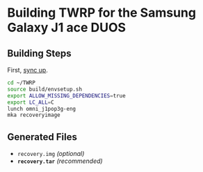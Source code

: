 # Building TWRP for the Samsung Galaxy J1 ace DUOS

## Building Steps

First, [sync up](sync_sources.md).

```bash
cd ~/TWRP
source build/envsetup.sh
export ALLOW_MISSING_DEPENDENCIES=true
export LC_ALL=C
lunch omni_j1pop3g-eng
mka recoveryimage
```

## Generated Files

- `recovery.img` *(optional)*
- **`recovery.tar`** *(recommended)*
